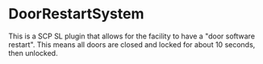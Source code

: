 # DoorRestartSystem
This is a SCP SL plugin that allows for the facility to have a "door software restart". This means all doors are closed and locked for about 10 seconds, then unlocked.
